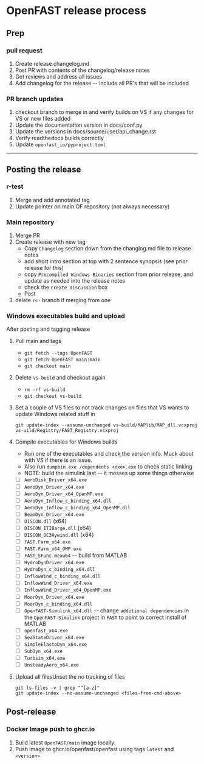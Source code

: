 # OpenFAST release process

## Prep
### pull request
1. Create release changelog.md
2. Post PR with contents of the changelog/release notes
3. Get reviews and address all issues
4. Add changelog for the release -- include all PR's that will be included

### PR branch updates
1. checkout branch to merge in and verify builds on VS if any changes for VS or new files added
2. Update the documentation version in docs/conf.py
3. Update the versions in docs/source/user/api_change.rst
4. Verify readthedocs builds correctly
5. Update `openfast_io/pyproject.toml`

****

## Posting the release
### r-test
1. Merge and add annotated tag
2. Update pointer on main OF repository (not always necessary)

### Main repository
1. Merge PR
2. Create release with new tag
   * Copy `Changelog` section down from the changlog.md file to release notes
   * add short intro section at top with 2 sentence synopsis (see prior release for this)
   * copy `Precompiled Windows Binaries` section from prior release, and update as needed into the release notes
   * check the `create discussion` box
   * Post
3. delete `rc-` branch if merging from one

### Windows executables build and upload
After posting and tagging release
1. Pull main and tags
   * `git fetch --tags OpenFAST`
   * `git fetch OpenFAST main:main`
   * `git checkout main`
2. Delete `vs-build` and checkout again
   * `rm -rf vs-build`
   * `git checkout vs-build`
3. Set a couple of VS files to not track changes on files that VS wants to update Windows related stuff in
   ```
   git update-index --assume-unchanged vs-build/MAPlib/MAP_dll.vcxproj vs-uild/Registry/FAST_Registry.vcxproj
   ```

4. Compile executables for Windows builds
   * Run one of the executables and check the version info. Muck about with VS if there is an issue.
   * Also run `dumpbin.exe /dependents <exe>.exe` to check static linking
   * NOTE: build the simulink last -- it messes up some things otherwise
    - [ ] `AeroDisk_Driver_x64.exe`
    - [ ] `AeroDyn_Driver_x64.exe`
    - [ ] `AeroDyn_Driver_x64_OpenMP.exe`
    - [ ] `AeroDyn_Inflow_c_binding_x64.dll`
    - [ ] `AeroDyn_Inflow_c_binding_x64_OpenMP.dll`
    - [ ] `BeamDyn_Driver_x64.exe`
    - [ ] `DISCON.dll` (x64)
    - [ ] `DISCON_ITIBarge.dll` (x64)
    - [ ] `DISCON_OC3Hywind.dll` (x64)
    - [ ] `FAST.Farm_x64.exe`
    - [ ] `FAST.Farm_x64_OMP.exe`
    - [ ] `FAST_SFunc.mexw64` -- build from MATLAB
    - [ ] `HydroDynDriver_x64.exe`
    - [ ] `HydroDyn_c_binding_x64.dll`
    - [ ] `InflowWind_c_binding_x64.dll`
    - [ ] `InflowWind_Driver_x64.exe`
    - [ ] `InflowWind_Driver_x64_OpenMP.exe`
    - [ ] `MoorDyn_Driver_x64.exe`
    - [ ] `MoorDyn_c_binding_x64.dll`
    - [ ] `OpenFAST-Simulink_x64.dll` -- change `additional dependencies` in the `OpenFAST-Simulink` project in `FAST` to point to correct install of MATLAB
    - [ ] `openfast_x64.exe`
    - [ ] `SeaStateDriver_x64.exe`
    - [ ] `SimpleElastoDyn_x64.exe`
    - [ ] `SubDyn_x64.exe`
    - [ ] `Turbsim_x64.exe`
    - [ ] `UnsteadyAero_x64.exe`
5. Upload all filesUnset the no tracking of files
   ```
   git ls-files -v | grep "^[a-z]"
   git update-index --no-assume-unchanged <files-from-cmd-above>
   ```
## Post-release
### Docker Image push to ghcr.io
1. Build latest `OpenFAST/main` image locally.
2. Push image to ghcr.io/openfast/openfast using tags `latest` and `<version>`

